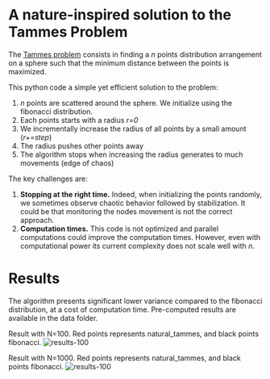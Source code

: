 # A nature-inspired solution to the Tammes Problem

The [Tammes problem](https://en.wikipedia.org/wiki/Tammes_problem) consists in finding a *n* points distribution arrangement on a sphere such that the minimum distance between the points is maximized.

This python code a simple yet efficient solution to the problem:
1. *n* points are scattered around the sphere. We initialize using the fibonacci distribution.
2. Each points starts with a radius *r=0*
3. We incrementally increase the radius of all points by a small amount (*r+=step*)
4. The radius pushes other points away
5. The algorithm stops when increasing the radius generates to much movements (edge of chaos)

The key challenges are:
1. __Stopping at the right time.__ Indeed, when initializing the points randomly, we sometimes observe chaotic behavior followed by stabilization. It could be that monitoring the nodes movement is not the correct approach. 
2. __Computation times.__ This code is not optimized and parallel computations could improve the computation times. However, even with computational power its current complexity does not scale well with *n*.

# Results

The algorithm presents significant lower variance compared to the fibonacci distribution, at a cost of computation time.
Pre-computed results are available in the data folder.


Result with N=100. Red points represents natural_tammes, and black points fibonacci.
![results-100](visualisations/output100.gif)

Result with N=1000. Red points represents natural_tammes, and black points fibonacci.
![results-100](visualisations/output1000.gif)